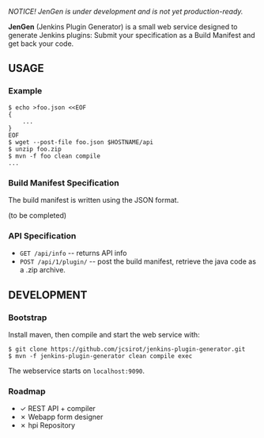 
*NOTICE! JenGen is under development and is not yet production-ready.*

**JenGen** (Jenkins Plugin Generator) is a small web service designed to generate Jenkins plugins:
Submit your specification as a Build Manifest and get back your code.


USAGE
-----

### Example

	$ echo >foo.json <<EOF
	{
		...
	}
	EOF
	$ wget --post-file foo.json $HOSTNAME/api
	$ unzip foo.zip
	$ mvn -f foo clean compile
	...

### Build Manifest Specification

The build manifest is written using the JSON format.

(to be completed)

### API Specification

  * `GET /api/info` -- returns API info
  * `POST /api/1/plugin/` -- post the build manifest, retrieve the java code as a .zip archive.


DEVELOPMENT
-----------

### Bootstrap

Install maven, then compile and start the web service with:

	$ git clone https://github.com/jcsirot/jenkins-plugin-generator.git
	$ mvn -f jenkins-plugin-generator clean compile exec

The webservice starts on `localhost:9090`.

### Roadmap

  * ✓ REST API + compiler
  * ✗ Webapp form designer
  * ✗ hpi Repository
